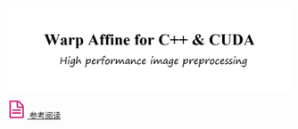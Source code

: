 

![](images/warpaffine.png)

[![](images/request-info.svg) 参考阅读](https://wangzyon.github.io/NOTEBOOK/#/algorithm/%E5%B7%A5%E7%A8%8B%E5%BA%94%E7%94%A8/02%E6%8E%A8%E7%90%86)



